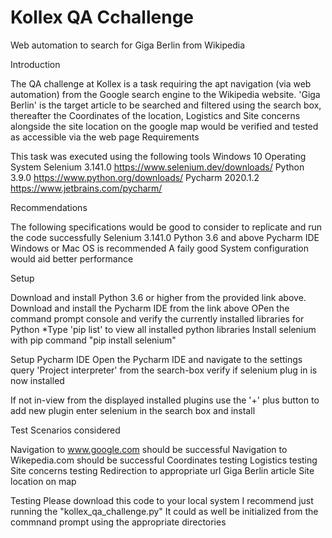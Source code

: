 # Kollex QA Cchallenge
Web automation to search for Giga Berlin from Wikipedia

Introduction

The QA challenge at Kollex is a task requiring the apt navigation (via web automation) from the Google search engine to the Wikipedia website. 'Giga Berlin' is the target article to be searched and filtered using the search box, thereafter the Coordinates of the location, Logistics and Site concerns alongside the site location on the google map would be verified and tested as accessible via the web page
Requirements

This task was executed using the following tools 
Windows 10 Operating System 
Selenium 3.141.0 https://www.selenium.dev/downloads/ 
Python 3.9.0 https://www.python.org/downloads/ 
Pycharm 2020.1.2 https://www.jetbrains.com/pycharm/

Recommendations

The following specifications would be good to consider to replicate and run the code successfully Selenium 3.141.0 Python 3.6 and above Pycharm IDE Windows or Mac OS is recommended A faily good System configuration would aid better performance

Setup

Download and install Python 3.6 or higher from the provided link above. 
Download and install the Pycharm IDE from the link above
OPen the command prompt console and verify the currently installed libraries for Python
*Type 'pip list' to view all installed python libraries 
Install selenium with pip command "pip install selenium"

Setup Pycharm IDE
Open the Pycharm IDE and navigate to the settings
query 'Project interpreter' from the search-box
verify if selenium plug in is now installed

If not in-view from the displayed installed plugins
use the '+' plus button to add new plugin
enter selenium in the search box and install 

Test Scenarios considered

Navigation to www.google.com should be successful
Navigation to Wikepedia.com should be successful
Coordinates testing
Logistics testing
Site concerns testing
Redirection to appropriate url
Giga Berlin article
Site location on map

Testing
Please download this code to your local system
I recommend just running the "kollex_qa_challenge.py"
It could as well be initialized from the commnand prompt using the appropriate directories

